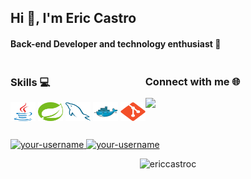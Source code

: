 <h2>Hi 👋, I'm Eric Castro</h2>
<h4>Back-end Developer and technology enthusiast 🚀</h4>

<div style="display: flex">
  <div>
    <h3>Skills 💻</h3>
    <img align="center" alt="Java" height="30" width="40" src="https://raw.githubusercontent.com/devicons/devicon/master/icons/java/java-original.svg">
    <img align="center" alt="Spring" height="30" width="40" src="https://raw.githubusercontent.com/devicons/devicon/master/icons/spring/spring-original.svg">
    <img align="center" alt="SQL" height="30" width="40" src="https://raw.githubusercontent.com/devicons/devicon/master/icons/mysql/mysql-original.svg">
    <img align="center" alt="Docker" height="30" width="40" src="https://raw.githubusercontent.com/devicons/devicon/master/icons/docker/docker-original.svg">
    <img align="center" alt="Git" height="30" width="40" src="https://raw.githubusercontent.com/devicons/devicon/master/icons/git/git-original.svg">
  </div>
  <div>
    <h3>Connect with me 🌐</h3>
    <a href="https://linkedin.com/in/ericcastroc" target="_blank">
      <img src="https://img.shields.io/badge/-LinkedIn-%230077B5?style=for-the-badge&logo=linkedin&logoColor=white" target="_blank">
  </div>
</div>

##

<div>
  <a href="https://github.com/your-username">
    <img height="180em" src="https://github-readme-stats.vercel.app/api/top-langs?username=ericcastroc&show_icons=true&theme=radical&locale=en&layout=compact" alt="your-username" />
    <img height="180em" src="https://github-readme-stats.vercel.app/api?username=ericcastroc&show_icons=true&theme=radical&border_radius=10&locale=en&count_private=true&include_all_commits=true" alt="your-username" />
  </a>
</div>

<p align="center"> <img src="https://komarev.com/ghpvc/?username=ericcastroc&label=Profile%20views&color=e6333f&style=flat" alt="ericcastroc" /> </p>
